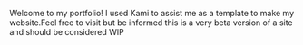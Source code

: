 Welcome to my portfolio! I used Kami to assist me as a template to make my website.Feel free to visit but be informed this is a very beta version of a site and should be considered WIP
